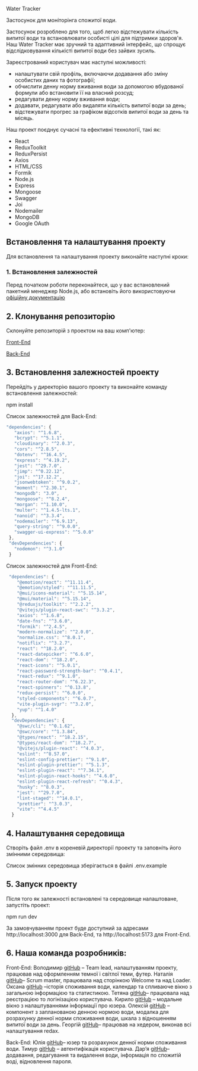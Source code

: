 Water Tracker

Застосунок для моніторінга спожитої води.

Застосунок розроблено для того, щоб легко відстежувати кількість випитої води та встановлювати особисті цілі для підтримки здоров'я. Наш Water Tracker має зручний та адаптивний інтерфейс, що спрощує відслідковування кількісті випитої води без зайвих зусиль.

Зареєстрований користувач має наступні можливості:

- налаштувати свій профіль, включаючи додавання або зміну особистих даних та фотографії;
- обчислити денну норму вживання води за допомогою вбудованої формули або встановити її на власний розсуд;
- редагувати денну норму вживання води;
- додавати, редагувати або видаляти кількість випитої води за день;
- відстежувати прогрес за графіком відсотків випитої води за день та місяць.

Наш проект поєднує сучасні та ефективні технології, такі як:

- React
- ReduxToolkit
- ReduxPersist
- Axios
- HTML/CSS
- Formik
- Node.js
- Express
- Mongoose
- Swagger
- Joi
- Nodemailer
- MongoDB
- Google OAuth

## Встановлення та налаштування проекту

Для встановлення та налаштування проекту виконайте наступні кроки:

### 1. Встановлення залежностей

Перед початком роботи переконайтеся, що у вас встановлений пакетний менеджер Node.js, або встановіть його використовуючи [офіційну документацію](https://nodejs.org/en/download)

## 2. Клонування репозиторію

Склонуйте репозиторій з проектом на ваш комп'ютер:

[Front-End](https://github.com/DanilTop3245/Frontend_water_tracker_git)

[Back-End](https://github.com/DanilTop3245/Backend_Water_Tracker_git)

## 3. Встановлення залежностей проекту

Перейдіть у директорію вашого проекту та виконайте команду встановлення залежностей:

npm install

Список залежностей для Back-End:

```javascript
"dependencies": {
   "axios": "^1.6.8",
   "bcrypt": "^5.1.1",
   "cloudinary": "^2.0.3",
   "cors": "^2.8.5",
   "dotenv": "^16.4.5",
   "express": "^4.19.2",
   "jest": "^29.7.0",
   "jimp": "^0.22.12",
   "joi": "^17.12.2",
   "jsonwebtoken": "^9.0.2",
   "moment": "^2.30.1",
   "mongodb": "3.0",
   "mongoose": "^8.2.4",
   "morgan": "^1.10.0",
   "multer": "^1.4.5-lts.1",
   "nanoid": "^3.3.4",
   "nodemailer": "^6.9.13",
   "query-string": "^9.0.0",
   "swagger-ui-express": "^5.0.0"
 },
 "devDependencies": {
   "nodemon": "^3.1.0"
 }
```

Список залежностей для Front-End:

```javascript
 "dependencies": {
    "@emotion/react": "^11.11.4",
    "@emotion/styled": "^11.11.5",
    "@mui/icons-material": "^5.15.14",
    "@mui/material": "^5.15.14",
    "@reduxjs/toolkit": "^2.2.2",
    "@vitejs/plugin-react-swc": "^3.3.2",
    "axios": "^1.6.8",
    "date-fns": "^3.6.0",
    "formik": "^2.4.5",
    "modern-normalize": "^2.0.0",
    "normalize.css": "^8.0.1",
    "notiflix": "^3.2.7",
    "react": "^18.2.0",
    "react-datepicker": "^6.6.0",
    "react-dom": "^18.2.0",
    "react-icons": "^5.0.1",
    "react-password-strength-bar": "^0.4.1",
    "react-redux": "^9.1.0",
    "react-router-dom": "^6.22.3",
    "react-spinners": "^0.13.8",
    "redux-persist": "^6.0.0",
    "styled-components": "^6.0.7",
    "vite-plugin-svgr": "^3.2.0",
    "yup": "^1.4.0"
  },
  "devDependencies": {
    "@swc/cli": "^0.1.62",
    "@swc/core": "^1.3.84",
    "@types/react": "^18.2.15",
    "@types/react-dom": "^18.2.7",
    "@vitejs/plugin-react": "^4.0.3",
    "eslint": "^8.57.0",
    "eslint-config-prettier": "^9.1.0",
    "eslint-plugin-prettier": "^5.1.3",
    "eslint-plugin-react": "^7.34.1",
    "eslint-plugin-react-hooks": "^4.6.0",
    "eslint-plugin-react-refresh": "^0.4.3",
    "husky": "^8.0.3",
    "jest": "^29.7.0",
    "lint-staged": "^14.0.1",
    "prettier": "^3.0.3",
    "vite": "^4.4.5"
  }
```

## 4. Налаштування середовища

Створіть файл .env в кореневій директорії проекту та заповніть його змінними середовища:

Список змінних середовища зберігається в файлі .env.example

## 5. Запуск проекту

Після того як залежності встановлені та середовище налаштоване, запустіть проект:

npm run dev

За замовчуванням проект буде доступний за адресами http://localhost:3000 для Back-End, та http://localhost:5173 для Front-End.

## 6. Наша команда розробників:

Front-End:
Володимир [gitHub](https://github.com/bendelvolodymyr) – Team lead, налаштуванням проекту, працював над оформленням темної і світлої теми, футер.
Наталія [gitHub](https://github.com/NataFilina)– Scrum master, працювала над сторінкою Welcome та над Loader.
Оксана [gitHub](https://github.com/OksanaLesjuk) –історія споживання води, календар та спливаюче вікно з загальною інформацією та статистикою.
Тетяна [gitHub](https://github.com/Tania66)– працювала над реєстрацією то логінізацією користувача.
Кирило [gitHub](https://github.com/kyrylomatkash) – модальне вікно з налаштуваннями інформації про юзера.
Олексій [gitHub](https://github.com/irokez34) – компонент з запланованою денною нормою води, модалка для розрахунку денної норми споживання води, шкала з відношенням випитої води за день.
Георгій [gitHub](https://github.com/GeorgiySergeev)– працював на хедером, виконав всі налаштування redax.

Back-End:
Юлія [gitHub](https://github.com/turasova)– юзер та розрахунок денної норми споживання води.
Тимур [gitHub](https://github.com/AQR88) – автентифікація користувача.
Дар’я [gitHub](https://github.com/KorolenkoDaria)– додавання, редагування та видалення води, інформація по спожитій воді, відновлення пароля.
